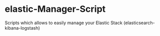 # elastic-Manager-Script
Scripts which allows to easily manage your Elastic Stack (elasticsearch-kibana-logstash)
